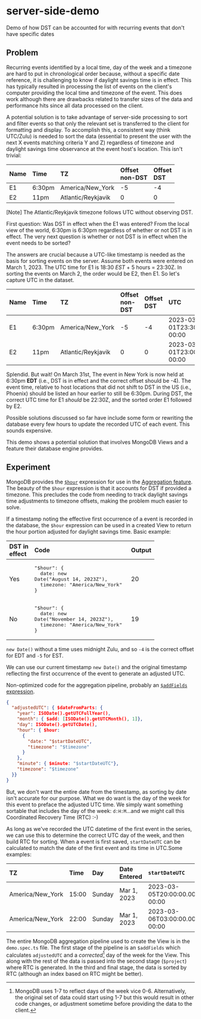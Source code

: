 # server-side-demo

Demo of how DST can be accounted for with recurring events that don't have specific dates

## Problem

Recurring events identified by a local time, day of the week and a timezone are hard to put in chronological order because, without a specific date reference, it is challenging to know if daylight savings time is in effect. This has typically resulted in processing the list of events on the client's computer providing the local time and timezone of the event. This does work although there are drawbacks related to transfer sizes of the data and performance hits since all data processed on the client.

A potential solution is to take advantage of server-side processing to sort and filter events so that only the relevant set is transferred to the client for formatting and display. To accomplish this, a consistent way (think UTC/Zulu) is needed to sort the data (essential to present the user with the next X events matching criteria Y and Z) regardless of timezone and daylight savings time observance at the event host's location. This isn't trivial:

| Name | Time   | TZ                 | Offset <br> non-DST | Offset <br> DST |
| :--- | :----- | :----------------- | :------------------ | :-------------- |
| E1   | 6:30pm | America/New_York   | -5                  | -4              |
| E2   | 11pm   | Atlantic/Reykjavik | 0                   | 0               |

[Note] The Atlantic/Reykjavik timezone follows UTC without observing DST.

First question: Was DST in effect when the E1 was entered? From the local view of the world, 6:30pm is 6:30pm regardless of whether or not DST is in effect. The very next question is whether or not DST is in effect when the event needs to be sorted?

The answers are crucial because a UTC-like timestamp is needed as the basis for sorting events on the server. Assume both events were entered on March 1, 2023. The UTC time for E1 is 18:30 _EST_ + 5 hours = 23:30Z. In sorting the events on March 2, the order would be E2, then E1. So let's capture UTC in the dataset.

| Name | Time   | TZ                 | Offset <br> non-DST | Offset <br> DST | UTC                           |
| :--- | :----- | :----------------- | :------------------ | :-------------- | :---------------------------- |
| E1   | 6:30pm | America/New_York   | -5                  | -4              | 2023-03-01T23:30:00.000-00:00 |
| E2   | 11pm   | Atlantic/Reykjavik | 0                   | 0               | 2023-03-01T23:00:00.000-00:00 |

Splendid. But wait! On March 31st, The event in New York is now held at 6:30pm **EDT** (i.e., DST is in effect and the correct offset should be -4). The event time, relative to host locations that did not shift to DST in the US (i.e., Phoenix) should be listed an hour earlier to still be 6:30pm. During DST, the correct UTC time for E1 _should_ be 22:30Z, and the sorted order E1 followed by E2.

Possible solutions discussed so far have include some form or rewriting the database every few hours to update the recorded UTC of each event. This sounds expensive.

This demo shows a potential solution that involves MongoDB Views and a feature their database engine provides.

## Experiment

MongoDB provides the [`$hour`](https://www.mongodb.com/docs/manual/reference/operator/aggregation/hour/) expression for use in the [Aggregation feature](https://www.mongodb.com/docs/manual/reference/operator/aggregation/). The beauty of the `$hour` expression is that it accounts for DST if provided a timezone. This precludes the code from needing to track daylight savings time adjustments to timezone offsets, making the problem much easier to solve.

If a timestamp noting the effective first occurrence of a event is recorded in the database, the `$hour` expression can be used in a created View to return the hour portion adjusted for daylight savings time. Basic example:

| DST in <br> effect | Code                                                                                                          | Output |
| :----------------- | :------------------------------------------------------------------------------------------------------------ | :----- |
| Yes                | <pre>"$hour": { <br> &nbsp;date: new Date("August 14, 2023Z"), <br> &nbsp;timezone: "America/New_York" <br>}  | 20     |
| No                 | <pre>"$hour": { <br> &nbsp;date: new Date("November 14, 2023Z"),<br> &nbsp;timezone: "America/New_York" <br>} | 19     |

`new Date()` without a time uses midnight Zulu, and so `-4` is the correct offset for EDT and `-5` for EST.

We can use our current timestamp `new Date()` and the original timestamp reflecting the first occurrence of the event to generate an adjusted UTC.

Non-optimized code for the aggregation pipeline, probably an [`$addFields` expression](https://www.mongodb.com/docs/v7.0/reference/operator/aggregation/addFields/).

```json
{
  "adjustedUTC": { $dateFromParts: {
    "year": ISODate().getUTCFullYear(),
    "month": { $add: [ISODate().getUTCMonth(), 1]},
    "day": ISODate().getUTCDate(),
    "hour": { $hour:
      {
        "date:" "$startDateUTC",
        "timezone": "$timezone"
      }
    },
    "minute": { $minute: "$startDateUTC"},
    "timezone": "$timezone"
  }}
}
```

But, we don't want the entire date from the timestamp, as sorting by date isn't accurate for our purpose. What we do want is the day of the week for this event to preface the adjusted UTC time. We simply want something sortable that includes the day of the week: `d:H:M`...and we might call this Coordinated Recovery Time (RTC) :-)

As long as we've recorded the UTC datetime of the first event in the series, we can use this to determine the correct UTC day of the week, and then build RTC for sorting. When a event is first saved, `startDateUTC` can be calculated to match the date of the first event and its time in UTC.Some examples:

| TZ               | Time  | Day    | Date Entered | `startDateUTC`                |
| :--------------- | :---- | :----- | :----------- | :---------------------------- |
| America/New_York | 15:00 | Sunday | Mar 1, 2023  | 2023-03-05T20:00:00.000-00:00 |
| America/New_York | 22:00 | Sunday | Mar 1, 2023  | 2023-03-06T03:00:00.000-00:00 |

The entire MongoDB aggregation pipeline used to create the View is in the `demo.spec.ts` file. The first stage of the pipeline is an `$addFields` which calculates `adjustedUTC` and a _corrected_[^1] day of the week for the View. This along with the rest of the data is passed into the second stage (`$project`) where RTC is generated. In the third and final stage, the data is sorted by RTC (although an index based on RTC might be better).

[^1]: MongoDB uses 1-7 to reflect days of the week vice 0-6. Alternatively, the original set of data could start using 1-7 but this would result in other code changes, or adjustment sometime before providing the data to the client.
